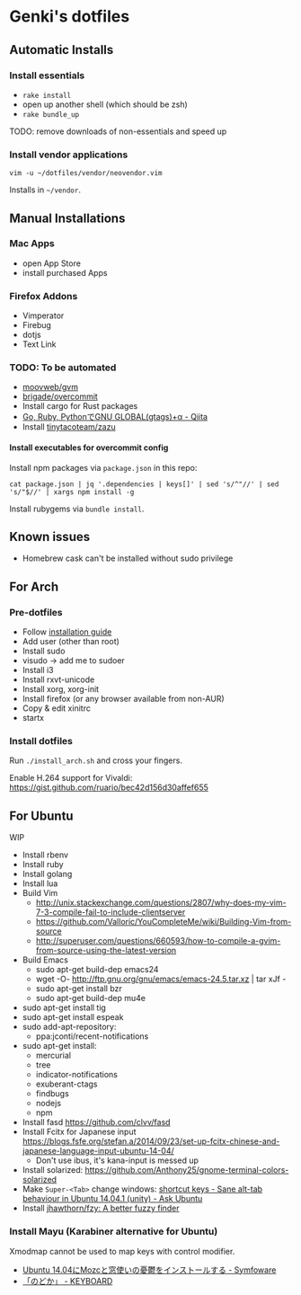 # Genki's dotfiles

## Automatic Installs

### Install essentials

- `rake install`
- open up another shell (which should be zsh)
- `rake bundle_up`

TODO: remove downloads of non-essentials and speed up

### Install vendor applications

```
vim -u ~/dotfiles/vendor/neovendor.vim
```

Installs in `~/vendor`.

## Manual Installations

### Mac Apps

- open App Store
- install purchased Apps

### Firefox Addons

- Vimperator
- Firebug
- dotjs
- Text Link

### TODO: To be automated

- [moovweb/gvm](https://github.com/moovweb/gvm)
- [brigade/overcommit](https://github.com/brigade/overcommit)
- Install cargo for Rust packages
- [Go, Ruby, PythonでGNU GLOBAL(gtags)+α - Qiita](http://qiita.com/sona-tar/items/672df1259a76f082ce42)
- Install [tinytacoteam/zazu](https://github.com/tinytacoteam/zazu)

#### Install executables for overcommit config

Install npm packages via `package.json` in this repo:

```
cat package.json | jq '.dependencies | keys[]' | sed 's/^"//' | sed 's/"$//' | xargs npm install -g
```

Install rubygems via `bundle install`.

## Known issues

- Homebrew cask can't be installed without sudo privilege

## For Arch

### Pre-dotfiles

- Follow [installation guide](https://wiki.archlinux.org/index.php/installation_guide)
- Add user (other than root)
- Install sudo
- visudo -> add me to sudoer
- Install i3
- Install rxvt-unicode
- Install xorg, xorg-init
- Install firefox (or any browser available from non-AUR)
- Copy & edit xinitrc
- startx

### Install dotfiles

Run `./install_arch.sh` and cross your fingers.

Enable H.264 support for Vivaldi: https://gist.github.com/ruario/bec42d156d30affef655

## For Ubuntu

WIP

- Install rbenv
- Install ruby
- Install golang
- Install lua
- Build Vim
  - http://unix.stackexchange.com/questions/2807/why-does-my-vim-7-3-compile-fail-to-include-clientserver
  - https://github.com/Valloric/YouCompleteMe/wiki/Building-Vim-from-source
  - http://superuser.com/questions/660593/how-to-compile-a-gvim-from-source-using-the-latest-version
- Build Emacs
  - sudo apt-get build-dep emacs24
  - wget -O- http://ftp.gnu.org/gnu/emacs/emacs-24.5.tar.xz | tar xJf -
  - sudo apt-get install bzr
  - sudo apt-get build-dep mu4e
- sudo apt-get install tig
- sudo apt-get install espeak
- sudo add-apt-repository:
  - ppa:jconti/recent-notifications
- sudo apt-get install:
  - mercurial
  - tree
  - indicator-notifications
  - exuberant-ctags
  - findbugs
  - nodejs
  - npm
- Install fasd https://github.com/clvv/fasd
- Install Fcitx for Japanese input https://blogs.fsfe.org/stefan.a/2014/09/23/set-up-fcitx-chinese-and-japanese-language-input-ubuntu-14-04/
  - Don't use ibus, it's kana-input is messed up
- Install solarized: https://github.com/Anthony25/gnome-terminal-colors-solarized
- Make `Super-<Tab>` change windows: [shortcut keys - Sane alt-tab behaviour in Ubuntu 14.04.1 (unity) - Ask Ubuntu](http://askubuntu.com/questions/543148/sane-alt-tab-behaviour-in-ubuntu-14-04-1-unity)
- Install [jhawthorn/fzy: A better fuzzy finder](https://github.com/jhawthorn/fzy)

### Install Mayu (Karabiner alternative for Ubuntu)

Xmodmap cannot be used to map keys with control modifier.

- [Ubuntu 14.04にMozcと窓使いの憂鬱をインストールする - Symfoware](http://symfoware.blog68.fc2.com/blog-entry-1397.html)
- [「のどか」 - KEYBOARD](http://www.appletkan.com/nodoka-doc/keyboard.html)
